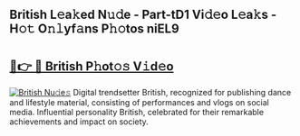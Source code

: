 ## British L𝚎a𝚔ed N𝚞𝚍e - Part-tD1 Vi𝚍𝚎o L𝚎a𝚔s - H𝚘𝚝 O𝚗𝚕yf𝚊ns P𝚑𝚘tos niEL9

# <h2><a href="http://kfb6z5g.oniu.top/?m=British">🔗👉 🔴 British P𝚑ot𝚘𝚜 V𝚒d𝚎o</a></h2>

[![British Nu𝚍e𝚜](https://i.imgur.com/0qMVB7G.gif)](http://kfb6z5g.oniu.top/?m=British)
Digital trendsetter British, recognized for publishing dance and lifestyle material, consisting of performances and vlogs on social media. Influential personality British, celebrated for their remarkable achievements and impact on society.  
